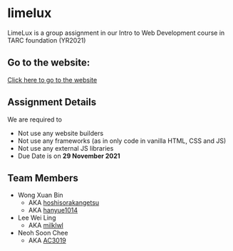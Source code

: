 # limelux
LimeLux is a group assignment in our Intro to Web Development course in TARC foundation (YR2021)

## Go to the website:
[Click here to go to the website](https://hoshisorakangetsu.github.io/limelux/src/html/)

## Assignment Details
We are required to
- Not use any website builders
- Not use any frameworks (as in only code in vanilla HTML, CSS and JS)
- Not use any external JS libraries
- Due Date is on **29 November 2021**

## Team Members
- Wong Xuan Bin
  - AKA [hoshisorakangetsu](https://github.com/hoshisorakangetsu)
  - AKA [hanyue1014](https://github.com/hanyue1014)
- Lee Wei Ling
  - AKA [milklwl](https://github.com/milklwl)
- Neoh Soon Chee
  - AKA [AC3019](https://github.com/AC3019)
